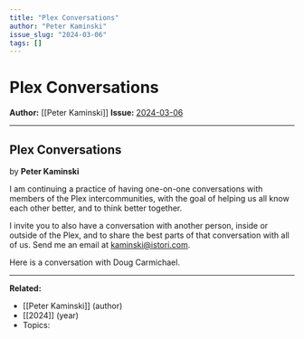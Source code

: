 ```yaml
---
title: "Plex Conversations"
author: "Peter Kaminski"
issue_slug: "2024-03-06"
tags: []
---
```


# Plex Conversations

**Author:** [[Peter Kaminski]]
**Issue:** [2024-03-06](https://plex.collectivesensecommons.org/2024-03-06/)

---

## Plex Conversations
by **Peter Kaminski**

I am continuing a practice of having one-on-one conversations with members of the Plex intercommunities, with the goal of helping us all know each other better, and to think better together.

I invite you to also have a conversation with another person, inside or outside of the Plex, and to share the best parts of that conversation with all of us. Send me an email at [kaminski@istori.com](mailto:kaminski@istori.com).

Here is a conversation with Doug Carmichael.

---

**Related:**
- [[Peter Kaminski]] (author)
- [[2024]] (year)
- Topics: 

